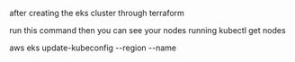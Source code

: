 after creating the eks cluster through terraform

run this command then you can see your nodes running kubectl get nodes

aws eks update-kubeconfig --region <your-region> --name <cluster-name>